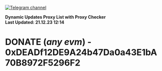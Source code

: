[![Telegram channel](https://img.shields.io/endpoint?url=https://runkit.io/damiankrawczyk/telegram-badge/branches/master?url=https://t.me/n4z4v0d)](https://t.me/n4z4v0d) 

**Dynamic Updates Proxy List with Proxy Checker**  
**Last Updated: 21.12.23 12:14**

# DONATE (_any evm_) - 0xDEADf12DE9A24b47Da0a43E1bA70B8972F5296F2
